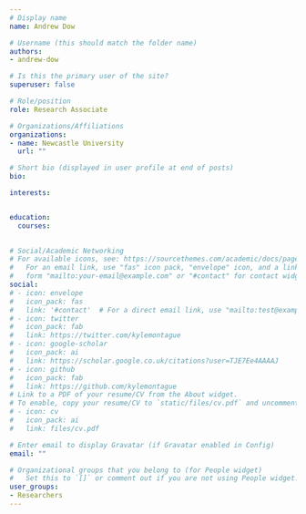 ```yaml
---
# Display name
name: Andrew Dow

# Username (this should match the folder name)
authors:
- andrew-dow

# Is this the primary user of the site?
superuser: false

# Role/position
role: Research Associate

# Organizations/Affiliations
organizations:
- name: Newcastle University
  url: ""

# Short bio (displayed in user profile at end of posts)
bio: 

interests:


education:
  courses:
  

# Social/Academic Networking
# For available icons, see: https://sourcethemes.com/academic/docs/page-builder/#icons
#   For an email link, use "fas" icon pack, "envelope" icon, and a link in the
#   form "mailto:your-email@example.com" or "#contact" for contact widget.
social:
# - icon: envelope
#   icon_pack: fas
#   link: '#contact'  # For a direct email link, use "mailto:test@example.org".
# - icon: twitter
#   icon_pack: fab
#   link: https://twitter.com/kylemontague
# - icon: google-scholar
#   icon_pack: ai
#   link: https://scholar.google.co.uk/citations?user=TJE7Ee4AAAAJ
# - icon: github
#   icon_pack: fab
#   link: https://github.com/kylemontague
# Link to a PDF of your resume/CV from the About widget.
# To enable, copy your resume/CV to `static/files/cv.pdf` and uncomment the lines below.
# - icon: cv
#   icon_pack: ai
#   link: files/cv.pdf

# Enter email to display Gravatar (if Gravatar enabled in Config)
email: ""

# Organizational groups that you belong to (for People widget)
#   Set this to `[]` or comment out if you are not using People widget.
user_groups:
- Researchers
---
```


